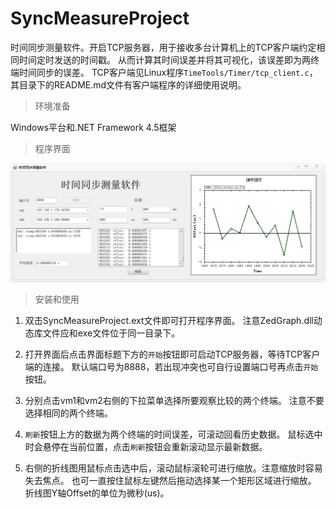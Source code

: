 # SyncMeasureProject

时间同步测量软件。开启TCP服务器，用于接收多台计算机上的TCP客户端约定相同时间定时发送的时间戳。
从而计算其时间误差并将其可视化，该误差即为两终端时间同步的误差。
TCP客户端见Linux程序`TimeTools/Timer/tcp_client.c`，其目录下的README.md文件有客户端程序的详细使用说明。

> 环境准备

Windows平台和.NET Framework 4.5框架

> 程序界面

![UI](UserInterface.jpg)

> 安装和使用

1. 双击SyncMeasureProject.ext文件即可打开程序界面。
   注意ZedGraph.dll动态库文件应和exe文件位于同一目录下。

2. 打开界面后点击界面标题下方的`开始`按钮即可启动TCP服务器，等待TCP客户端的连接。
   默认端口号为8888，若出现冲突也可自行设置端口号再点击`开始`按钮。

3. 分别点击vm1和vm2右侧的下拉菜单选择所要观察比较的两个终端。
   注意不要选择相同的两个终端。

4. `刷新`按钮上方的数据为两个终端的时间误差，可滚动回看历史数据。
   鼠标选中时会悬停在当前位置，点击`刷新`按钮会重新滚动显示最新数据。

5. 右侧的折线图用鼠标点击选中后，滚动鼠标滚轮可进行缩放。注意缩放时容易失去焦点。
   也可一直按住鼠标左键然后拖动选择某一个矩形区域进行缩放。
   折线图Y轴Offset的单位为微秒(us)。